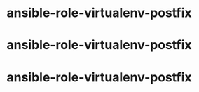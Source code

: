 # ansible-role-virtualenv-postfix
# ansible-role-virtualenv-postfix
# ansible-role-virtualenv-postfix
